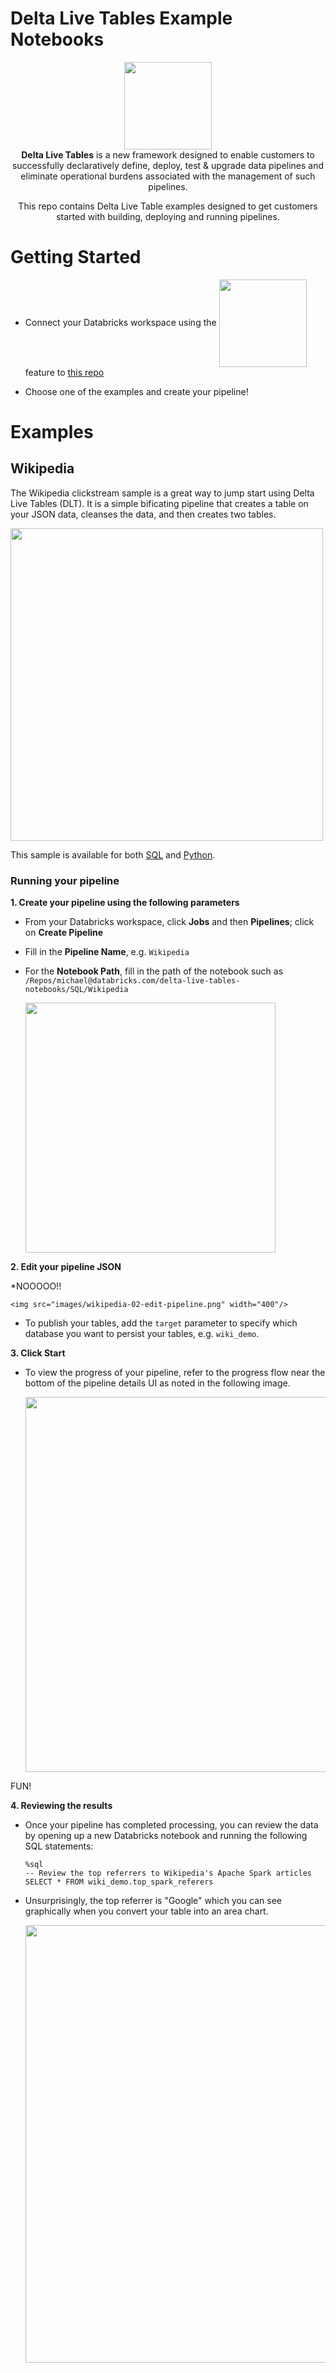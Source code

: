 <h1>Delta Live Tables Example Notebooks</h1>

<p align="center">
  <img src="https://delta.io/wp-content/uploads/2019/04/delta-lake-logo-tm.png" width="140"/><br>
  <strong>Delta Live Tables</strong> is a new framework designed to enable customers to successfully declaratively define, deploy, test & upgrade data pipelines and eliminate operational burdens associated with the management of such pipelines.
</p>
<p align="center">
  This repo contains Delta Live Table examples designed to get customers started with
  building, deploying and running pipelines.
</p>

# Getting Started

* Connect your Databricks workspace using the <img src="https://databricks.com/wp-content/uploads/2021/05/repos.png" width="140" style=" vertical-align:middle"/> feature to [this repo](https://github.com/databricks/delta-live-tables-notebooks)

* Choose one of the examples and create your pipeline!

# Examples
## Wikipedia
The Wikipedia clickstream sample is a great way to jump start using Delta Live Tables (DLT).  It is a simple bificating pipeline that creates a table on your JSON data, cleanses the data, and then creates two tables.

<img src="images/wikipedia-00-pipeline.png" width="500"/>

This sample is available for both [SQL](https://github.com/databricks/delta-live-tables-notebooks/blob/main/sql/Wikipedia.sql) and [Python](https://github.com/databricks/delta-live-tables-notebooks/blob/main/python/Wikipedia.py).


### Running your pipeline

**1. Create your pipeline using the following parameters**

  * From your Databricks workspace, click **Jobs** and then **Pipelines**; click on **Create Pipeline**
  * Fill in the **Pipeline Name**, e.g. `Wikipedia`
  * For the **Notebook Path**, fill in the path of the notebook such as `/Repos/michael@databricks.com/delta-live-tables-notebooks/SQL/Wikipedia`

    <img src="images/wikipedia-01-create-pipeline.png" width="400"/>


**2. Edit your pipeline JSON**

  *NOOOOO!!

    <img src="images/wikipedia-02-edit-pipeline.png" width="400"/>

  * To publish your tables, add the `target` parameter to specify which database you want to persist your tables, e.g. `wiki_demo`.


**3. Click Start**

  * To view the progress of your pipeline, refer to the progress flow near the bottom of the pipeline details UI as noted in the following image.

    <img src="https://raw.githubusercontent.com/databricks/tech-talks/master/images/dlt-wikipedia_wiki-spark-progress.png" width="600"/>


FUN!

**4. Reviewing the results**

  * Once your pipeline has completed processing, you can review the data by opening up a new Databricks notebook and running the following SQL statements:

    ```
    %sql
    -- Review the top referrers to Wikipedia's Apache Spark articles
    SELECT * FROM wiki_demo.top_spark_referers
    ```

  * Unsurprisingly, the top referrer is "Google" which you can see graphically when you convert your table into an area chart.

    <img src="https://raw.githubusercontent.com/databricks/tech-talks/master/images/dlt-wikipedia_wiki-spark-area-chart.png" width="700"/>



